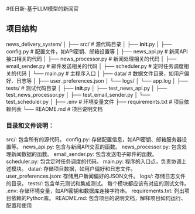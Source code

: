 #任日新-基于LLM模型的新闻官

## 项目结构

news_delivery_system/
│
├── src/                     # 源代码目录
│   ├── __init__.py
│   ├── config.py           # 配置文件，如API密钥、邮箱设置等
│   ├── news_api.py         # 新闻API接口相关的代码
│   ├── news_processor.py   # 新闻处理相关的代码
│   ├── email_sender.py     # 邮件发送相关的代码
│   ├── scheduler.py        # 定时任务调度相关的代码
│   └── main.py             # 主程序入口
│
├── data/                    # 数据文件目录，如用户偏好、日志等
│   ├── user_preferences.json
│   └── logs/
│       └── app.log
│
├── tests/                   # 测试代码目录
│   ├── __init__.py
│   ├── test_news_api.py
│   ├── test_news_processor.py
│   ├── test_email_sender.py
│   └── test_scheduler.py
│
├── .env                     # 环境变量文件
├── requirements.txt        # 项目依赖列表
└── README.md                # 项目说明文档
### 目录和文件说明：
src/: 包含所有的源代码。
config.py: 存储配置信息，如API密钥、邮箱服务器设置等。
news_api.py: 包含与新闻API交互的函数。
news_processor.py: 包含处理新闻数据的函数。
email_sender.py: 包含发送电子邮件的函数。
scheduler.py: 包含定时任务调度的代码。
main.py: 程序的入口点，负责协调上述模块。
data/: 存储项目数据，如用户偏好和日志文件。
user_preferences.json: 存储用户新闻偏好的JSON文件。
logs/: 存储日志文件的目录。
tests/: 包含单元测试和集成测试。
每个模块都应该有对应的测试文件。
.env: 存储环境变量，如API密钥和数据库连接字符串。
requirements.txt: 列出项目依赖的Python库。
README.md: 包含项目的说明文档，解释项目如何运行、配置和使用

